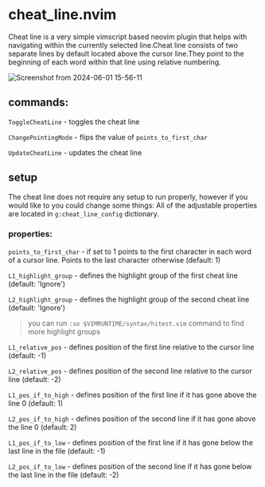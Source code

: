 # cheat_line.nvim

Cheat line is a very simple vimscript based neovim plugin that helps with navigating within the currently 
selected line.Cheat line consists of two separate lines by default located above the cursor line.They 
point to the beginning of each word within that line using relative numbering.

![Screenshot from 2024-06-01 15-56-11](https://github.com/Vlazum/cheat_line.nvim/assets/121399271/ab674ef0-7e8e-4915-b3c2-d6e789d89a13)


## commands:

`ToggleCheatLine`      - toggles the cheat line

`ChangePointingMode`   - flips the value of `points_to_first_char`

`UpdateCheatLine`      - updates the cheat line

## setup
The cheat line does not require any setup to run properly, however if you would like to you could change some things:
All of the adjustable properties are located in `g:cheat_line_config` dictionary.

### properties:

`points_to_first_char`    - if set to 1 points to the first character in each word of a cursor line. Points to the last character otherwise (default: 1)

`L1_highlight_group`      - defines the highlight group of the first cheat line (default: 'Ignore')

`L2_highlight_group`      - defines the highlight group of the second cheat line (default: 'Ignore') 

> you can run `:so $VIMRUNTIME/syntax/hitest.vim` command to find more highlight groups

`L1_relative_pos`         - defines position of the first line relative to the cursor line (default: -1)

`L2_relative_pos`         - defines position of the second line relative to the cursor line (default: -2)

`L1_pos_if_to_high`       - defines position of the first line if it has gone above the line 0 (default: 1)

`L2_pos_if_to_high`       - defines position of the second line if it has gone above the line 0 (default: 2)

`L1_pos_if_to_low`        - defines position of the first line if it has gone below the last line in the file (default: -1)

`L2_pos_if_to_low`        - defines position of the second line if it has gone below the last line in the file (default: -2)
